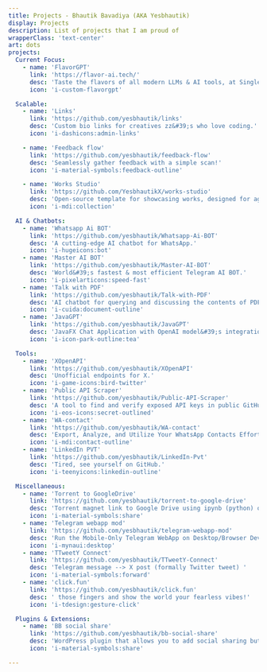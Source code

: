```yaml
---
title: Projects - Bhautik Bavadiya (AKA Yesbhautik)
display: Projects
description: List of projects that I am proud of
wrapperClass: 'text-center'
art: dots
projects:
  Current Focus:
    - name: 'FlavorGPT'
      link: 'https://flavor-ai.tech/'
      desc: 'Taste the flavors of all modern LLMs & AI tools, at Single Platform & pricing.'
      icon: 'i-custom-flavorgpt'

  Scalable:
    - name: 'Links'
      link: 'https://github.com/yesbhautik/links'
      desc: 'Custom bio links for creatives zz&#39;s who love coding.'
      icon: 'i-dashicons:admin-links'

    - name: 'Feedback flow'
      link: 'https://github.com/yesbhautik/feedback-flow'
      desc: 'Seamlessly gather feedback with a simple scan!'
      icon: 'i-material-symbols:feedback-outline'

    - name: 'Works Studio'
      link: 'https://github.com/YesbhautikX/works-studio'
      desc: 'Open-source template for showcasing works, designed for agencies and individuals.'
      icon: 'i-mdi:collection'

  AI & Chatbots:
    - name: 'Whatsapp Ai BOT'
      link: 'https://github.com/yesbhautik/Whatsapp-Ai-BOT'
      desc: 'A cutting-edge AI chatbot for WhatsApp.'
      icon: 'i-hugeicons:bot'
    - name: 'Master AI BOT'
      link: 'https://github.com/yesbhautik/Master-AI-BOT'
      desc: 'World&#39;s fastest & most efficient Telegram AI BOT.'
      icon: 'i-pixelarticons:speed-fast'
    - name: 'Talk with PDF'
      link: 'https://github.com/yesbhautik/Talk-with-PDF'
      desc: 'AI chatbot for querying and discussing the contents of PDF documents.'
      icon: 'i-cuida:document-outline'
    - name: 'JavaGPT'
      link: 'https://github.com/yesbhautik/JavaGPT'
      desc: 'JavaFX Chat Application with OpenAI model&#39;s integration.'
      icon: 'i-icon-park-outline:tea'

  Tools:
    - name: 'XOpenAPI'
      link: 'https://github.com/yesbhautik/XOpenAPI'
      desc: 'Unofficial endpoints for X.'
      icon: 'i-game-icons:bird-twitter'
    - name: 'Public API Scraper'
      link: 'https://github.com/yesbhautik/Public-API-Scraper'
      desc: 'A tool to find and verify exposed API keys in public GitHub repositories.'
      icon: 'i-eos-icons:secret-outlined'
    - name: 'WA-contact'
      link: 'https://github.com/yesbhautik/WA-contact'
      desc: 'Export, Analyze, and Utilize Your WhatsApp Contacts Effortlessly.'
      icon: 'i-mdi:contact-outline'
    - name: 'LinkedIn PVT'
      link: 'https://github.com/yesbhautik/LinkedIn-Pvt'
      desc: 'Tired, see yourself on GitHub.'
      icon: 'i-teenyicons:linkedin-outline'

  Miscellaneous:
    - name: 'Torrent to GoogleDrive'
      link: 'https://github.com/yesbhautik/torrent-to-google-drive'
      desc: 'Torrent magnet link to Google Drive using ipynb (python) on Google Colab.'
      icon: 'i-material-symbols:share'
    - name: 'Telegram webapp mod'
      link: 'https://github.com/yesbhautik/telegram-webapp-mod'
      desc: 'Run the Mobile-Only Telegram WebApp on Desktop/Browser Devices.'
      icon: 'i-mynaui:desktop'
    - name: 'TTweetY Connect'
      link: 'https://github.com/yesbhautik/TTweetY-Connect'
      desc: 'Telegram message --> X post (formally Twitter tweet) '
      icon: 'i-material-symbols:forward'
    - name: 'click.fun'
      link: 'https://github.com/yesbhautik/click.fun'
      desc: ' those fingers and show the world your fearless vibes!'
      icon: 'i-tdesign:gesture-click'

  Plugins & Extensions:
    - name: 'BB social share'
      link: 'https://github.com/yesbhautik/bb-social-share'
      desc: 'WordPress plugin that allows you to add social sharing buttons to the WooCommerce product page.'
      icon: 'i-material-symbols:share'

---
```


<!-- @layout-full-width -->
<ListProjects :projects="frontmatter.projects" />

